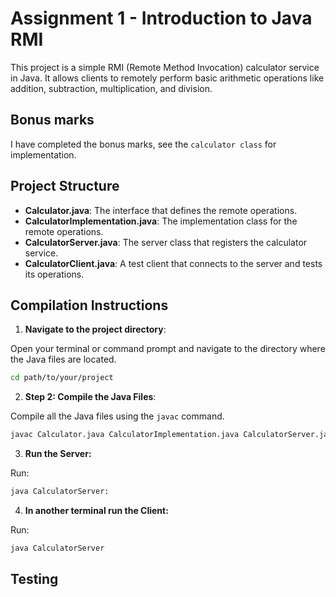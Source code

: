 # Assignment 1 - Introduction to Java RMI

This project is a simple RMI (Remote Method Invocation) calculator service in Java. It allows clients to remotely perform basic arithmetic operations like addition, subtraction, multiplication, and division.

## Bonus marks

I have completed the bonus marks, see the `calculator class` for implementation.

## Project Structure

- **Calculator.java**: The interface that defines the remote operations.
- **CalculatorImplementation.java**: The implementation class for the remote operations.
- **CalculatorServer.java**: The server class that registers the calculator service.
- **CalculatorClient.java**: A test client that connects to the server and tests its operations.

## Compilation Instructions

1. **Navigate to the project directory**:

 Open your terminal or command prompt and navigate to the directory where the Java files are located.

   ```bash
   cd path/to/your/project
   ```

2. **Step 2: Compile the Java Files**: 

 Compile all the Java files using the `javac` command.
  
   ```bash
   javac Calculator.java CalculatorImplementation.java CalculatorServer.java CalculatorClient.java 
   ```

3. **Run the Server:**

Run:
   ```bash
   java CalculatorServer:
   ```

4. **In another terminal run the Client:**

Run:
   ```bash
   java CalculatorServer
   ```

## Testing


   





